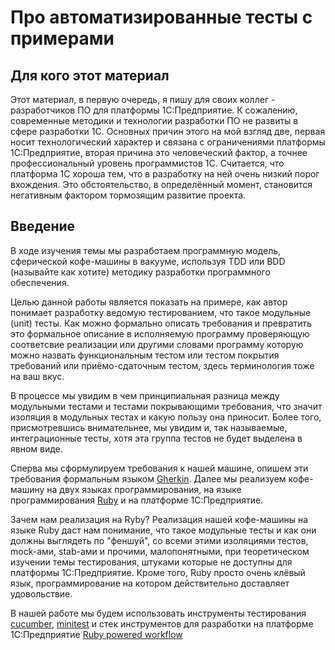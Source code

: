 # Про автоматизированные тесты с примерами

## Для кого этот материал

Этот материал, в первую очередь, я пишу для своих коллег - разработчиков ПО для
платформы 1С:Предприятие. К сожалению, современные методики и технологии
разработки ПО не развиты в сфере разработки 1С. Основных причин этого на мой
взгляд две, первая носит технологический характер и связана с ограничениями
платформы 1С:Предприятие, вторая причина это человеческий фактор, а точнее
профессиональный уровень программистов 1С. Считается, что платформа 1С хороша
тем, что в разработку на ней очень низкий порог вхождения. Это обстоятельство,
в определённый момент, становится негативным фактором тормозящим развитие
проекта.

## Введение

В ходе изучения темы мы разработаем программную модель, сферической кофе-машины
в вакууме, используя TDD или BDD (называйте как хотите) методику разработки
программного обеспечения.

Целью данной работы является показать на примере, как автор понимает разработку
ведомую тестированием, что такое модульные (unit) тесты. Как можно формально
описать требования и превратить это формальное описание в исполняемую программу
проверяющую соответсвие реализации или другими словами программу которую можно
назвать функциональным тестом или тестом покрытия требований или
приёмо-сдаточным тестом, здесь терминология тоже на ваш вкус.

В процессе мы увидим в чем принципиальная разница между модульными тестами и
тестами покрывающими требования, что значит изоляция в модульных тестах и какую
пользу она приносит. Более того, присмотревшись внимательнее, мы увидим и, так
называемые, интеграционные тесты, хотя эта группа тестов не будет выделена в
явном виде.

Сперва мы сформулируем требования к нашей машине, опишем эти требования
формальным языком [Gherkin](https://docs.cucumber.io/gherkin/). Далее мы
реализуем кофе-машину на двух языках программирования, на языке программирования
[Ruby](https://www.ruby-lang.org/ru/) и на платформе 1С:Предприятие.

Зачем нам реализация на Ryby?
Реализация нашей кофе-машины на языке Ruby даст нам понимание, что такое
модульные тесты и как они должны выглядеть по "феншуй", со всеми этими
изоляциями тестов, mock-ами, stab-ами и прочими, малопонятными, при теоретическом
изучении темы тестирования, штуками которые не доступны для платформы
1С:Предприятие. Кроме того, Ruby просто очень клёвый язык, программирование
на котором действительно доставляет удовольствие.

В нашей работе мы будем использовать инструменты тестирования
[cucumber](https://cucumber.io/), [minitest](https://rubygems.org/gems/minitest/)
и стек инструментов для разработки на платформе 1С:Предприятие
[Ruby powered workflow](https://github.com/leoniv/ruby_powered_workflow)
